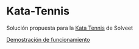 # Kata-Tennis

Solución propuesta para la [Kata Tennis](http://www.solveet.com/exercises/Kata-Tennis/13) de Solveet

[Demostración de funcionamiento](http://jcarlesvilaseca.github.com/Kata-Tennis/test/index.html)
